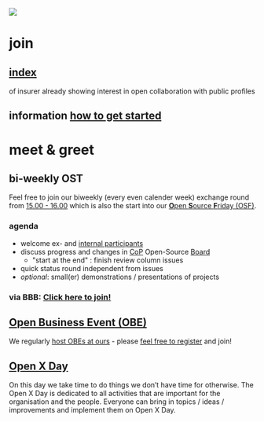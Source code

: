 ![](https://upload.wikimedia.org/wikipedia/commons/thumb/2/24/Icon_DINA_Voraussetzungen_Digitale_Nachhaltigkeit_08_Faire_F%C3%BChrungsstrukturen_Farbig.svg/200px-Icon_DINA_Voraussetzungen_Digitale_Nachhaltigkeit_08_Faire_F%C3%BChrungsstrukturen_Farbig.svg.png)

# join

## [index](http://open-insurance.org/index/)

of insurer already showing interest in open collaboration with public profiles

## information [how to get started](../guides/starting.md)

# meet & greet

## bi-weekly OST
Feel free to join our biweekly (every even calender week) exchange round from [15.00 - 16.00](https://time.is/de/Basel) which is also the start into our [**O**pen **S**ource **F**riday (OSF)](https://opensourcefriday.com).

### agenda

 - welcome ex- and [internal participants](https://github.com/orgs/baloise/people)
 - discuss progress and changes in [CoP](https://www.scaledagileframework.com/communities-of-practice/) Open-Source [Board](https://github.com/orgs/baloise/projects/3)
   - "start at the end" : finish review column issues
 - quick status round independent from issues
 - *optional*: small(er) demonstrations / presentations of projects

### via BBB: [Click here to join!](https://bbb.ch-open.ch/b/cop-nwl-cvw-8om)

## [**O**pen **B**usiness **E**vent (OBE)](https://www.ch-open.ch/ch-open-business-events/)

We regularly [host OBEs at ours](http://baloise.github.io/about) - please [feel free to register](https://www.ch-open.ch/ch-open-business-events/ch-open-business-lunch/) and join!

## [Open X Day](https://github.com/baloise/open-x-day)

On this day we take time to do things we don’t have time for otherwise. The Open X Day is dedicated to all activities that are important for the organisation and the people. Everyone can bring in topics / ideas / improvements and implement them on Open X Day.
